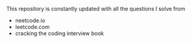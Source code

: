 This repository is constantly updated with all the questions I solve from
- neetcode.io
- leetcode.com
- cracking the coding interview book
